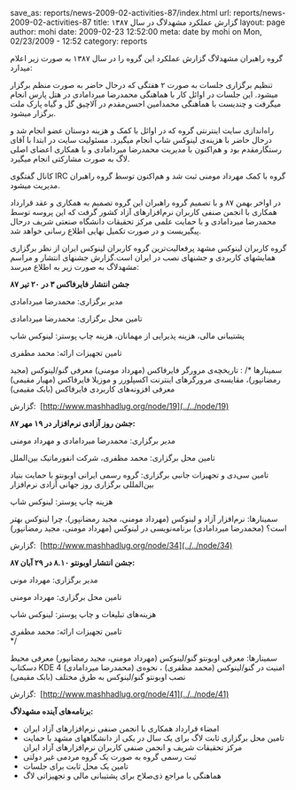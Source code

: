 save_as: reports/news-2009-02-activities-87/index.html
url: reports/news-2009-02-activities-87
title: گزارش عملکرد مشهدلاگ در سال ۱۳۸۷
layout: page
author: mohi
date: 2009-02-23 12:52:00
meta: date by mohi on Mon, 02/23/2009 - 12:52
category: reports

گروه راهبران مشهدلاگ گزارش عملکرد این گروه را در سال ۱۳۸۷ به صورت زیر اعلام
میدارد:

تنظیم برگزاری جلسات به صورت ۲ هفتگی که درحال حاضر به صورت منظم برگزار میشود.
این جلسات در اوائل کار با هماهنگی محمدرضا میردامادی در هتل پارس انجام میگرفت و
چندیست با هماهنگی محمدامین احسن‌مقدم در آلاچیق گل و گیاه پارک ملت برگزار
میشود.

راه‌اندازی سایت اینترنتی گروه که در اوائل با کمک و هزینه دوستان عضو انجام شد و
درحال حاضر با هزینه‌ی لینوکس شاپ انجام میگیرد. مسئولیت سایت در ابتدا با آقای
رستگارمقدم بود و هم‌اکنون با مدیریت محمدرضا میردامادی و با همکاری اعضای اصلی
لاگ به صورت مشارکتی انجام میگیرد.

کانال گفتگوی IRC گروه با کمک مهرداد مومنی ثبت شد و هم‌اکنون توسط گروه راهبران
مدیریت میشود.

در اواخر بهمن ۸۷ و با تصمیم گروه راهبران این گروه تصمیم به همکاری و عقد
قرارداد همکاری با انجمن صنفی کاربران نرم‌افزارهای آزاد کشور گرفت که این پروسه
توسط محمدرضا میردامادی و با حمایت علمی مرکز تحقیقات دانشگاه صنعتی شریف درحال
پیگیریست و در صورت تکمیل نهایی اطلاع رسانی خواهد شد.



گروه کاربران لینوکس مشهد پرفعالیت‌ترین گروه کاربران لینوکس ایران از نظر
برگزاری همایشهای کاربردی و جشنهای نصب در ایران است.گزارش جشنهای انتشار و مراسم
مشهدلاگ به صورت زیر به اطلاع میرسد:

**جشن انتشار فایرفاکس ۳ در ۲۰ تیر ۸۷**

مدیر برگزاری: محمدرضا میردامادی

تامین محل برگزاری: محمدرضا میردامادی

پشتیبانی مالی، هزینه پذیرایی از مهمانان، هزینه چاپ پوستر: لینوکس شاپ

تامین تجهیزات ارائه: محمد مظفری

سمینارها */ : تاریخچه‌ی مرورگر فایرفاکس (مهرداد مومنی) معرفی گنو/لینوکس (مجید
رمضانپور)، مقایسه‌ی مرورگرهای اینترنت اکسپلورر و موزیلا فایرفاکس (مهیار مقیمی)
معرفی افزونه‌های کاربردی فایرفاکس (بابک مقیمی)



گزارش:  [http://www.mashhadlug.org/node/19](../../node/19)



**جشن روز آزادی نرم‌افزار در ۱۹ مهر ۸۷:**

مدیر برگزاری: محمدرضا میردامادی و مهرداد مومنی

تامین محل برگزاری: محمد مظفری، شرکت انفورماتیک بین‌الملل

تامین سی‌دی و تجهیزات جانبی برگزاری: گروه رسمی ایرانی اوبونتو با حمایت بنیاد
بین‌المللی برگزاری روز جهانی آزادی نرم‌افزار

هزینه چاپ پوستر: لینوکس شاپ

سمینارها: نرم‌افزار آزاد و لینوکس (مهرداد مومنی، مجید رمضانپور)، چرا لینوکس
بهتر است؟ (محمدرضا میردامادی) برنامه‌نویسی در لینوکس (مهرداد مومنی، مجید
رمضانپور)



گزارش:  [http://www.mashhadlug.org/node/34](../../node/34)



**جشن انتشار اوبونتو ۸.۱۰ در ۲۹ آبان ۸۷:**

مدیر برگزاری: مهرداد مونی

تامین محل برگزاری: مهرداد مومنی

هزینه‌های تبلیغات و چاپ پوستر: لینوکس شاپ

تامین تجهیزات ارائه: محمد مظفری  
*/

سمینارها: معرفی اوبونتو گنو/لینوکس (مهرداد مومنی، مجید رمضانپور) معرفی محیط
دسکتاپ KDE 4 (محمدرضا میردامادی) امنیت در گنو/لینوکس (محمد مظفری) ، نحوه‌ی نصب
اوبونتو گنو/لینوکس به طرق مختلف (بابک مقیمی)



گزارش:  [http://www.mashhadlug.org/node/41](../../node/41)



**برنامه‌های آینده مشهدلاگ:**

  * امضاء قرارداد همکاری با انجمن صنفی نرم‌افزارهای آزاد ایران
  * تامین محل برگزاری ثابت لاگ برای یک سال در یکی از دانشگاههای مشهد با حمایت مرکز تحقیقات شریف و انجمن صنفی کاربران نرم‌افزارهای آزاد ایران
  * ثبت رسمی گروه به صورت یک گروه مردمی غیر دولتی
  * تامین یک محل ثابت برای جلسات
  * هماهنگی با مراجع ذی‌صلاح برای پشتیبانی مالی و تجهیزاتی لاگ



